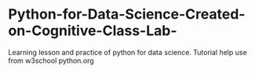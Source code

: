 # Python-for-Data-Science-Created-on-Cognitive-Class-Lab-
Learning lesson and practice of python for data science. Tutorial help use from w3school python.org 
